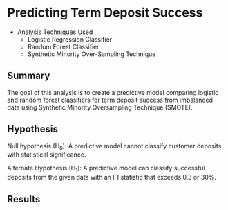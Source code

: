 # **Predicting Term Deposit Success** 
- Analysis Techniques Used
  - Logistic Regression Classifier
  - Random Forest Classifier
  - Synthetic Minority Over-Sampling Technique

## **Summary**
The goal of this analysis is to create a predictive model comparing logistic and random forest classifiers for term deposit success from imbalanced data using Synthetic Minority Oversampling Technique (SMOTE).

## **Hypothesis**
Null hypothesis (H<sub>0</sub>): A predictive model cannot classify customer deposits with statistical significance.

Alternate Hypothesis (H<sub>1</sub>):  A predictive model can classify successful deposits from the given data with an F1 statistic that exceeds 0.3 or 30%.

## Results
